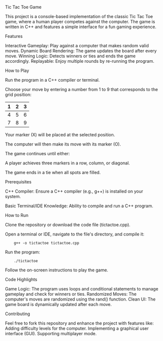 
Tic Tac Toe Game

This project is a console-based implementation of the classic Tic Tac Toe game, where a human player competes against the computer. The game is written in C++ and features a simple interface for a fun gaming experience.

Features

Interactive Gameplay: Play against a computer that makes random valid moves.
Dynamic Board Rendering: The game updates the board after every move.
Winning Logic: Detects winners or ties and ends the game accordingly.
Replayable: Enjoy multiple rounds by re-running the program.

How to Play

Run the program in a C++ compiler or terminal.

Choose your move by entering a number from 1 to 9 that corresponds to the grid position:

 1 | 2 | 3
---|---|---
 4 | 5 | 6
 7 | 8 | 9
 
Your marker (X) will be placed at the selected position.

The computer will then make its move with its marker (O).

The game continues until either:

  A player achieves three markers in a row, column, or diagonal.
        
  The game ends in a tie when all spots are filled.

Prerequisites

C++ Compiler: Ensure a C++ compiler (e.g., g++) is installed on your system.

Basic Terminal/IDE Knowledge: Ability to compile and run a C++ program.

How to Run

Clone the repository or download the code file (tictactoe.cpp).

Open a terminal or IDE, navigate to the file's directory, and compile it:

        g++ -o tictactoe tictactoe.cpp

Run the program:

        ./tictactoe

Follow the on-screen instructions to play the game.

Code Highlights

Game Logic: The program uses loops and conditional statements to manage gameplay and check for winners or ties.
Randomized Moves: The computer's moves are randomized using the rand() function.
Clean UI: The game board is dynamically updated after each move.

Contributing

Feel free to fork this repository and enhance the project with features like:
Adding difficulty levels for the computer.
Implementing a graphical user interface (GUI).
Supporting multiplayer mode.
